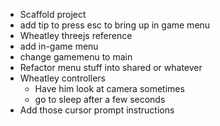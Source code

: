 -   Scaffold project
-   add tip to press esc to bring up in game menu
-   Wheatley threejs reference
-   add in-game menu
-   change gamemenu to main
-   Refactor menu stuff into shared or whatever
-   Wheatley controllers
    -   Have him look at camera sometimes
    -   go to sleep after a few seconds
-   Add those cursor prompt instructions
